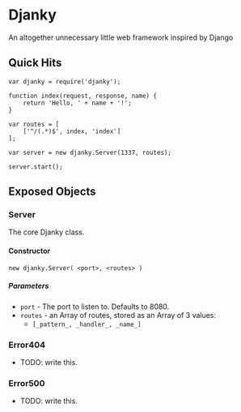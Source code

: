 Djanky
======

An altogether unnecessary little web framework inspired by Django

Quick Hits
----------

    var djanky = require('djanky');

    function index(request, response, name) {
        return 'Hello, ' + name + '!';
    }

    var routes = [
        ['^/(.*)$', index, 'index']
    ];

    var server = new djanky.Server(1337, routes);

    server.start();

Exposed Objects
---------------

### Server

The core Djanky class.

#### Constructor

`new djanky.Server( <port>, <routes> )`

##### Parameters

* `port` - The port to listen to. Defaults to 8080.
* `routes` - an Array of routes, stored as an Array of 3 values:
    * `[_pattern_, _handler_, _name_]`

### Error404

* TODO: write this.

### Error500

* TODO: write this.